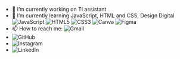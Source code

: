 - 🔭 I’m currently working on TI assistant
- 🌱 I’m currently learning JavaScript, HTML and CSS, Design Digital ![JavaScript](https://img.shields.io/badge/javascript-%23323330.svg?style=for-the-badge&logo=javascript&logoColor=%23F7DF1E)
![HTML5](https://img.shields.io/badge/html5-%23E34F26.svg?style=for-the-badge&logo=html5&logoColor=white)
![CSS3](https://img.shields.io/badge/css3-%231572B6.svg?style=for-the-badge&logo=css3&logoColor=white)
![Canva](https://img.shields.io/badge/Canva-%2300C4CC.svg?style=for-the-badge&logo=Canva&logoColor=white)
![Figma](https://img.shields.io/badge/figma-%23F24E1E.svg?style=for-the-badge&logo=figma&logoColor=white)
- 📫 How to reach me: ![Gmail](https://img.shields.io/badge/Gmail-D14836?style=for-the-badge&logo=gmail&logoColor=white)
- ![GitHub](https://img.shields.io/badge/github-%23121011.svg?style=for-the-badge&logo=github&logoColor=white)
- ![Instagram](https://img.shields.io/badge/Instagram-%23E4405F.svg?style=for-the-badge&logo=Instagram&logoColor=white)
- ![LinkedIn](https://img.shields.io/badge/linkedin-%230077B5.svg?style=for-the-badge&logo=linkedin&logoColor=white)


